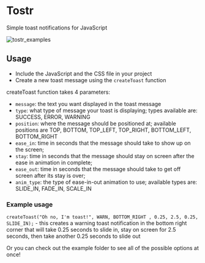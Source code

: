 # Tostr

Simple toast notifications for JavaScript

![tostr_examples](https://github.com/user-attachments/assets/69b52760-0e3e-4475-88d0-0291cfb4174e)

## Usage

- Include the JavaScript and the CSS file in your project
- Create a new toast message using the `createToast` function

createToast function takes 4 parameters:

- `message`: the text you want displayed in the toast message
- `type`: what type of message your toast is displaying; types available are: SUCCESS, ERROR, WARNING
- `position`: where the message should be positioned at; available positions are TOP, BOTTOM, TOP_LEFT, TOP_RIGHT, BOTTOM_LEFT, BOTTOM_RIGHT
- `ease_in`: time in seconds that the message should take to show up on the screen;
- `stay`: time in seconds that the message should stay on screen after the ease in animation in complete;
- `ease_out`: time in seconds that the message should take to get off screen after its stay is over;
- `anim_type`: the type of ease-in-out animation to use; available types are: SLIDE_IN, FADE_IN, SCALE_IN

### Example usage

`createToast("Oh no, I'm toast!", WARN, BOTTOM_RIGHT , 0.25, 2.5, 0.25, SLIDE_IN);` - this creates a warning toast notification in the bottom right corner that will take 0.25 seconds to slide in, stay on screen for 2.5 seconds, then take another 0.25 seconds to slide out

Or you can check out the example folder to see all of the possible options at once!
